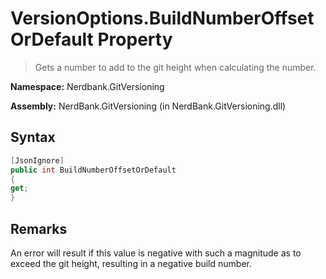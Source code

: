# VersionOptions.BuildNumberOffsetOrDefault Property
> Gets a number to add to the git height when calculating the  number.

**Namespace:** Nerdbank.GitVersioning

**Assembly:** NerdBank.GitVersioning (in NerdBank.GitVersioning.dll)
## Syntax
~~~~csharp
[JsonIgnore]
public int BuildNumberOffsetOrDefault
{
get;
}
~~~~
## Remarks
An error will result if this value is negative with such a magnitude as to exceed the git height, resulting in a negative build number.
